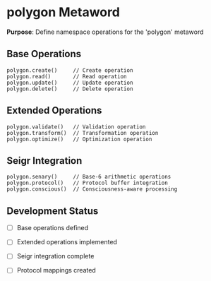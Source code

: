 # polygon Metaword

**Purpose**: Define namespace operations for the 'polygon' metaword

## Base Operations

```hyphos
polygon.create()     // Create operation
polygon.read()       // Read operation  
polygon.update()     // Update operation
polygon.delete()     // Delete operation
```

## Extended Operations

```hyphos
polygon.validate()   // Validation operation
polygon.transform()  // Transformation operation
polygon.optimize()   // Optimization operation
```

## Seigr Integration

```hyphos
polygon.senary()     // Base-6 arithmetic operations
polygon.protocol()   // Protocol buffer integration
polygon.conscious()  // Consciousness-aware processing
```

## Development Status

- [ ] Base operations defined
- [ ] Extended operations implemented  
- [ ] Seigr integration complete
- [ ] Protocol mappings created

